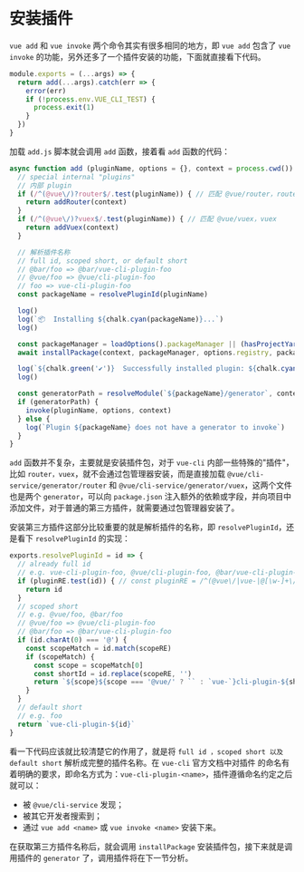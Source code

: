# 安装插件

`vue add` 和 `vue invoke` 两个命令其实有很多相同的地方，即 `vue add` 包含了 `vue invoke` 的功能，另外还多了一个插件安装的功能，下面就直接看下代码。

```js
module.exports = (...args) => {
  return add(...args).catch(err => {
    error(err)
    if (!process.env.VUE_CLI_TEST) {
      process.exit(1)
    }
  })
}
```
加载 `add.js` 脚本就会调用 `add` 函数，接着看 `add` 函数的代码：

```js
async function add (pluginName, options = {}, context = process.cwd()) {
  // special internal "plugins"
  // 内部 plugin
  if (/^(@vue\/)?router$/.test(pluginName)) { // 匹配 @vue/router，router。 ? 表示匹配前面的子表达式零次或一次
    return addRouter(context)
  }
  if (/^(@vue\/)?vuex$/.test(pluginName)) { // 匹配 @vue/vuex，vuex
    return addVuex(context)
  }

  // 解析插件名称
  // full id, scoped short, or default short
  // @bar/foo => @bar/vue-cli-plugin-foo
  // @vue/foo => @vue/cli-plugin-foo
  // foo => vue-cli-plugin-foo
  const packageName = resolvePluginId(pluginName)

  log()
  log(`📦  Installing ${chalk.cyan(packageName)}...`)
  log()

  const packageManager = loadOptions().packageManager || (hasProjectYarn(context) ? 'yarn' : 'npm')
  await installPackage(context, packageManager, options.registry, packageName)

  log(`${chalk.green('✔')}  Successfully installed plugin: ${chalk.cyan(packageName)}`)
  log()

  const generatorPath = resolveModule(`${packageName}/generator`, context)
  if (generatorPath) {
    invoke(pluginName, options, context)
  } else {
    log(`Plugin ${packageName} does not have a generator to invoke`)
  }
}

```

`add` 函数并不复杂，主要就是安装插件包，对于 `vue-cli` 内部一些特殊的"插件"，比如 `router，vuex`，就不会通过包管理器安装，而是直接加载
`@vue/cli-service/generator/router` 和 `@vue/cli-service/generator/vuex`，这两个文件也是两个 `generator`，可以向 `package.json` 
注入额外的依赖或字段，并向项目中添加文件，对于普通的第三方插件，就需要通过包管理器安装了。

安装第三方插件这部分比较重要的就是解析插件的名称，即 `resolvePluginId`，还是看下 `resolvePluginId` 的实现：

```js
exports.resolvePluginId = id => {
  // already full id
  // e.g. vue-cli-plugin-foo, @vue/cli-plugin-foo, @bar/vue-cli-plugin-foo
  if (pluginRE.test(id)) { // const pluginRE = /^(@vue\/|vue-|@[\w-]+\/vue-)cli-plugin-/
    return id
  }
  // scoped short
  // e.g. @vue/foo, @bar/foo
  // @vue/foo => @vue/cli-plugin-foo
  // @bar/foo => @bar/vue-cli-plugin-foo
  if (id.charAt(0) === '@') {
    const scopeMatch = id.match(scopeRE)
    if (scopeMatch) {
      const scope = scopeMatch[0]
      const shortId = id.replace(scopeRE, '')
      return `${scope}${scope === '@vue/' ? `` : `vue-`}cli-plugin-${shortId}`
    }
  }
  // default short
  // e.g. foo
  return `vue-cli-plugin-${id}`
}
```
看一下代码应该就比较清楚它的作用了，就是将 `full id ，scoped short 以及 default short` 解析成完整的插件名称。在 `vue-cli` 官方文档中对插件
的命名有着明确的要求，即命名方式为：`vue-cli-plugin-<name>`，插件遵循命名约定之后就可以：

* 被 `@vue/cli-service` 发现；
* 被其它开发者搜索到；
* 通过 `vue add <name>` 或 `vue invoke <name>` 安装下来。

在获取第三方插件名称后，就会调用 `installPackage` 安装插件包，接下来就是调用插件的 `generator` 了，调用插件将在下一节分析。
